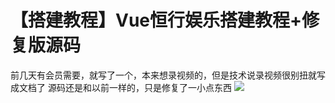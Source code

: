 # 【搭建教程】Vue恒行娱乐搭建教程+修复版源码

前几天有会员需要，就写了一个，本来想录视频的，但是技术说录视频很别扭就写成文档了
源码还是和以前一样的，只是修复了一小点东西
[![](https://wukongymw.com/wp-content/uploads/2022/11/1667238854-5400e38b41aa625.jpg)](https://wukongymw.com/wp-content/uploads/2022/11/1667238854-5400e38b41aa625.jpg)